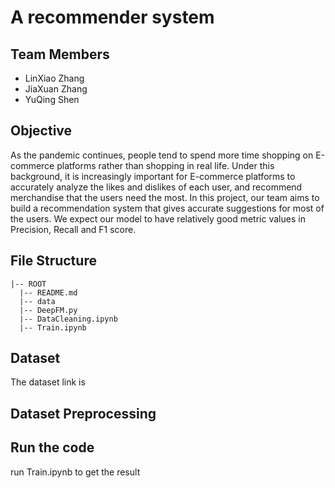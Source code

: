 # A recommender system

## Team Members
* LinXiao Zhang
* JiaXuan Zhang
* YuQing Shen

## Objective
  As the pandemic continues, people tend to spend more time shopping on E-commerce platforms rather than shopping in real life. Under this background, it is increasingly important for E-commerce platforms to accurately analyze the likes and dislikes of each user, and recommend merchandise that the users need the most. In this project, our team aims to build a recommendation system that gives accurate suggestions for most of the users. We expect our model to have relatively good metric values in Precision, Recall and F1 score. 

## File Structure

```
|-- ROOT
  |-- README.md
  |-- data
  |-- DeepFM.py
  |-- DataCleaning.ipynb
  |-- Train.ipynb

```
## Dataset

The dataset link is 

## Dataset Preprocessing

## Run the code
run Train.ipynb to get the result


